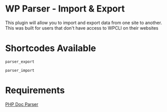 # WP Parser - Import & Export

This plugin will allow you to import and export data from one site to another. This was built for users that don't have access to WPCLI on their websites

# Shortcodes Available

`parser_export`

`parser_import`

# Requirements

[PHP Doc Parser](https://github.com/WordPress/phpdoc-parser)
